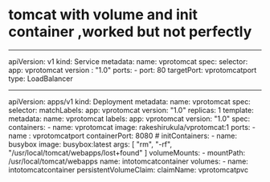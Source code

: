 # tomcat with volume and init container ,worked but not perfectly

---

apiVersion: v1
kind: Service
metadata:
  name: vprotomcat
spec:
  selector:
    app: vprotomcat
    version : "1.0"
  ports:
    - port: 80
      targetPort: vprotomcatport
  type: LoadBalancer

---
apiVersion: apps/v1
kind: Deployment
metadata:
  name: vprotomcat
spec:
  selector:
    matchLabels:
      app: vprotomcat
      version: "1.0"
  replicas: 1
  template:
    metadata:
      name: vprotomcat
      labels:
        app: vprotomcat
        version: "1.0"
    spec:
      containers:
        - name: vprotomcat
          image: rakeshirukula/vprotomcat:1
          ports:
            - name : vprotomcatport
              containerPort: 8080
    #  initContainers:
        - name: busybox
          image: busybox:latest
          args: [ "rm", "-rf", "/usr/local/tomcat/webapps/lost+found" ]
          volumeMounts:
            - mountPath: /usr/local/tomcat/webapps
              name: intotomcatcontainer
      volumes:
        - name: intotomcatcontainer
          persistentVolumeClaim:
            claimName: vprotomcatpvc 
